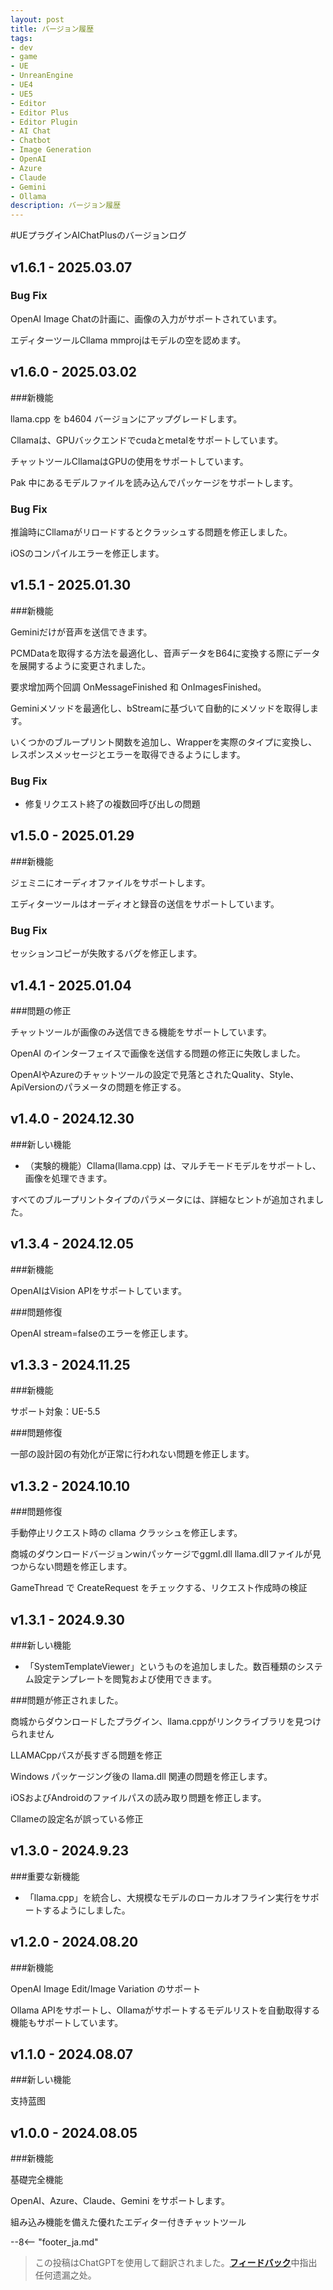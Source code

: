 ```yaml
---
layout: post
title: バージョン履歴
tags:
- dev
- game
- UE
- UnreanEngine
- UE4
- UE5
- Editor
- Editor Plus
- Editor Plugin
- AI Chat
- Chatbot
- Image Generation
- OpenAI
- Azure
- Claude
- Gemini
- Ollama
description: バージョン履歴
---
```


<meta property="og:title" content="UE 插件 AIChatPlus 版本日志" />

#UEプラグインAIChatPlusのバージョンログ

## v1.6.1 - 2025.03.07

### Bug Fix

OpenAI Image Chatの計画に、画像の入力がサポートされています。

エディターツールCllama mmprojはモデルの空を認めます。

## v1.6.0 - 2025.03.02

###新機能

llama.cpp を b4604 バージョンにアップグレードします。

Cllamaは、GPUバックエンドでcudaとmetalをサポートしています。

チャットツールCllamaはGPUの使用をサポートしています。

Pak 中にあるモデルファイルを読み込んでパッケージをサポートします。

### Bug Fix

推論時にCllamaがリロードするとクラッシュする問題を修正しました。

iOSのコンパイルエラーを修正します。

## v1.5.1 - 2025.01.30

###新機能

Geminiだけが音声を送信できます。

PCMDataを取得する方法を最適化し、音声データをB64に変換する際にデータを展開するように変更されました。

要求增加两个回調 OnMessageFinished 和 OnImagesFinished。

Geminiメソッドを最適化し、bStreamに基づいて自動的にメソッドを取得します。

いくつかのブループリント関数を追加し、Wrapperを実際のタイプに変換し、レスポンスメッセージとエラーを取得できるようにします。

### Bug Fix

* 修复リクエスト終了の複数回呼び出しの問題

## v1.5.0 - 2025.01.29

###新機能

ジェミニにオーディオファイルをサポートします。

エディターツールはオーディオと録音の送信をサポートしています。

### Bug Fix

セッションコピーが失敗するバグを修正します。

## v1.4.1 - 2025.01.04

###問題の修正

チャットツールが画像のみ送信できる機能をサポートしています。

OpenAI のインターフェイスで画像を送信する問題の修正に失敗しました。

OpenAIやAzureのチャットツールの設定で見落とされたQuality、Style、ApiVersionのパラメータの問題を修正する。

## v1.4.0 - 2024.12.30

###新しい機能

* （実験的機能）Cllama(llama.cpp) は、マルチモードモデルをサポートし、画像を処理できます。

すべてのブループリントタイプのパラメータには、詳細なヒントが追加されました。

## v1.3.4 - 2024.12.05

###新機能

OpenAIはVision APIをサポートしています。

###問題修復

OpenAI stream=falseのエラーを修正します。

## v1.3.3 - 2024.11.25

###新機能

サポート対象：UE-5.5

###問題修復

一部の設計図の有効化が正常に行われない問題を修正します。

## v1.3.2 - 2024.10.10

###問題修復

手動停止リクエスト時の cllama クラッシュを修正します。

商城のダウンロードバージョンwinパッケージでggml.dll llama.dllファイルが見つからない問題を修正します。

GameThread で CreateRequest をチェックする、リクエスト作成時の検証

## v1.3.1 - 2024.9.30

###新しい機能

* 「SystemTemplateViewer」というものを追加しました。数百種類のシステム設定テンプレートを閲覧および使用できます。

###問題が修正されました。

商城からダウンロードしたプラグイン、llama.cppがリンクライブラリを見つけられません

LLAMACppパスが長すぎる問題を修正

Windows パッケージング後の llama.dll 関連の問題を修正します。

iOSおよびAndroidのファイルパスの読み取り問題を修正します。

Cllameの設定名が誤っている修正

## v1.3.0 - 2024.9.23

###重要な新機能

* 「llama.cpp」を統合し、大規模なモデルのローカルオフライン実行をサポートするようにしました。

## v1.2.0 - 2024.08.20

###新機能

OpenAI Image Edit/Image Variation のサポート

Ollama APIをサポートし、Ollamaがサポートするモデルリストを自動取得する機能もサポートしています。

## v1.1.0 - 2024.08.07

###新しい機能

支持蓝图

## v1.0.0 - 2024.08.05

###新機能

基礎完全機能

OpenAI、Azure、Claude、Gemini をサポートします。

組み込み機能を備えた優れたエディター付きチャットツール

--8<-- "footer_ja.md"


> この投稿はChatGPTを使用して翻訳されました。[**フィードバック**](https://github.com/disenone/wiki_blog/issues/new)中指出任何遗漏之处。 
